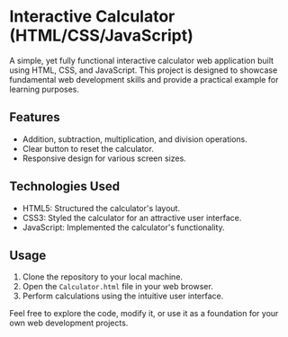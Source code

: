 # Interactive Calculator (HTML/CSS/JavaScript)

A simple, yet fully functional interactive calculator web application built using HTML, CSS, and JavaScript. This project is designed to showcase fundamental web development skills and provide a practical example for learning purposes.

## Features

- Addition, subtraction, multiplication, and division operations.
- Clear button to reset the calculator.
- Responsive design for various screen sizes.

## Technologies Used

- HTML5: Structured the calculator's layout.
- CSS3: Styled the calculator for an attractive user interface.
- JavaScript: Implemented the calculator's functionality.

## Usage

1. Clone the repository to your local machine.
2. Open the `Calculator.html` file in your web browser.
3. Perform calculations using the intuitive user interface.

Feel free to explore the code, modify it, or use it as a foundation for your own web development projects.
